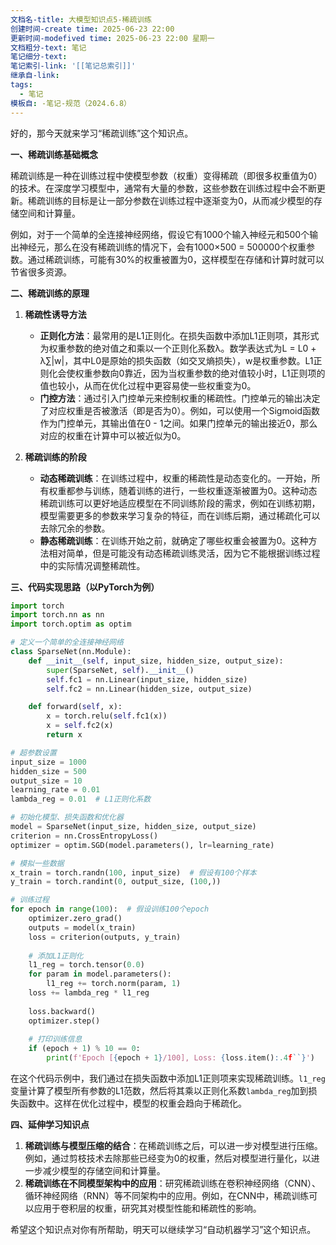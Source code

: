 ```yaml
---
文档名-title: 大模型知识点5-稀疏训练
创建时间-create time: 2025-06-23 22:00
更新时间-modefived time: 2025-06-23 22:00 星期一
文档粗分-text: 笔记
笔记细分-text: 
笔记索引-link: '[[笔记总索引]]'
继承自-link: 
tags:
  - 笔记
模板自: -笔记-规范（2024.6.8）
---
```

好的，那今天就来学习“稀疏训练”这个知识点。

**一、稀疏训练基础概念**

稀疏训练是一种在训练过程中使模型参数（权重）变得稀疏（即很多权重值为0）的技术。在深度学习模型中，通常有大量的参数，这些参数在训练过程中会不断更新。稀疏训练的目标是让一部分参数在训练过程中逐渐变为0，从而减少模型的存储空间和计算量。

例如，对于一个简单的全连接神经网络，假设它有1000个输入神经元和500个输出神经元，那么在没有稀疏训练的情况下，会有1000×500 = 500000个权重参数。通过稀疏训练，可能有30%的权重被置为0，这样模型在存储和计算时就可以节省很多资源。

**二、稀疏训练的原理**

1. **稀疏性诱导方法**
   - **正则化方法**：最常用的是L1正则化。在损失函数中添加L1正则项，其形式为权重参数的绝对值之和乘以一个正则化系数λ。数学表达式为L = L0 + λ∑|w|，其中L0是原始的损失函数（如交叉熵损失），w是权重参数。L1正则化会使权重参数向0靠近，因为当权重参数的绝对值较小时，L1正则项的值也较小，从而在优化过程中更容易使一些权重变为0。
   - **门控方法**：通过引入门控单元来控制权重的稀疏性。门控单元的输出决定了对应权重是否被激活（即是否为0）。例如，可以使用一个Sigmoid函数作为门控单元，其输出值在0 - 1之间。如果门控单元的输出接近0，那么对应的权重在计算中可以被近似为0。

2. **稀疏训练的阶段**
   - **动态稀疏训练**：在训练过程中，权重的稀疏性是动态变化的。一开始，所有权重都参与训练，随着训练的进行，一些权重逐渐被置为0。这种动态稀疏训练可以更好地适应模型在不同训练阶段的需求，例如在训练初期，模型需要更多的参数来学习复杂的特征，而在训练后期，通过稀疏化可以去除冗余的参数。
   - **静态稀疏训练**：在训练开始之前，就确定了哪些权重会被置为0。这种方法相对简单，但是可能没有动态稀疏训练灵活，因为它不能根据训练过程中的实际情况调整稀疏性。

**三、代码实现思路（以PyTorch为例）**

```python
import torch
import torch.nn as nn
import torch.optim as optim

# 定义一个简单的全连接神经网络
class SparseNet(nn.Module):
    def __init__(self, input_size, hidden_size, output_size):
        super(SparseNet, self).__init__()
        self.fc1 = nn.Linear(input_size, hidden_size)
        self.fc2 = nn.Linear(hidden_size, output_size)

    def forward(self, x):
        x = torch.relu(self.fc1(x))
        x = self.fc2(x)
        return x

# 超参数设置
input_size = 1000
hidden_size = 500
output_size = 10
learning_rate = 0.01
lambda_reg = 0.01  # L1正则化系数

# 初始化模型、损失函数和优化器
model = SparseNet(input_size, hidden_size, output_size)
criterion = nn.CrossEntropyLoss()
optimizer = optim.SGD(model.parameters(), lr=learning_rate)

# 模拟一些数据
x_train = torch.randn(100, input_size)  # 假设有100个样本
y_train = torch.randint(0, output_size, (100,))

# 训练过程
for epoch in range(100):  # 假设训练100个epoch
    optimizer.zero_grad()
    outputs = model(x_train)
    loss = criterion(outputs, y_train)
    
    # 添加L1正则化
    l1_reg = torch.tensor(0.0)
    for param in model.parameters():
        l1_reg += torch.norm(param, 1)
    loss += lambda_reg * l1_reg
    
    loss.backward()
    optimizer.step()
    
    # 打印训练信息
    if (epoch + 1) % 10 == 0:
        print(f'Epoch [{epoch + 1}/100], Loss: {loss.item():.4f``}')
```

在这个代码示例中，我们通过在损失函数中添加L1正则项来实现稀疏训练。`l1_reg`变量计算了模型所有参数的L1范数，然后将其乘以正则化系数`lambda_reg`加到损失函数中。这样在优化过程中，模型的权重会趋向于稀疏化。

**四、延伸学习知识点**

1. **稀疏训练与模型压缩的结合**：在稀疏训练之后，可以进一步对模型进行压缩。例如，通过剪枝技术去除那些已经变为0的权重，然后对模型进行量化，以进一步减少模型的存储空间和计算量。
2. **稀疏训练在不同模型架构中的应用**：研究稀疏训练在卷积神经网络（CNN）、循环神经网络（RNN）等不同架构中的应用。例如，在CNN中，稀疏训练可以应用于卷积层的权重，研究其对模型性能和稀疏性的影响。

希望这个知识点对你有所帮助，明天可以继续学习“自动机器学习”这个知识点。